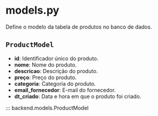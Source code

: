 # models.py

Define o modelo da tabela de produtos no banco de dados.

## `ProductModel`
- **id**: Identificador único do produto.
- **nome**: Nome do produto.
- **descricao**: Descrição do produto.
- **preço**: Preço do produto.
- **categoria**: Categoria do produto.
- **email_fornecedor**: E-mail do fornecedor.
- **dt_criado**: Data e hora em que o produto foi criado.

::: backend.models.ProductModel